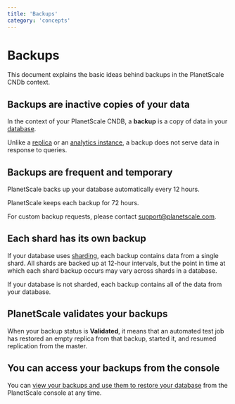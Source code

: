 ```yaml
---
title: 'Backups'
category: 'concepts'
---
```


# Backups

This document explains the basic ideas behind backups in the PlanetScale CNDb context.

## Backups are inactive copies of your data

In the context of your PlanetScale CNDB, a **backup** is a copy of data in your [database](databases).

Unlike a [replica](replicas) or an [analytics instance](analytics-instances), a backup does not serve data in response to queries. 

## Backups are frequent and temporary

PlanetScale backs up your database automatically every 12 hours.

PlanetScale keeps each backup for 72 hours.

For custom backup requests, please contact <support@planetscale.com>.

## Each shard has its own backup

If your database uses [sharding](sharding-schemes), each backup contains data from a single shard. All shards are backed up at 12-hour intervals, but the point in time at which each shard backup occurs may vary across shards in a database.

If your database is not sharded, each backup contains all of the data from your database.

## PlanetScale validates your backups

When your backup status is **Validated**, it means that an automated test job has restored an empty replica from that backup, started it, and resumed replication from the master.

## You can access your backups from the console

You can [view your backups and use them to restore your database](restoring-backups) from the PlanetScale console at any time.
